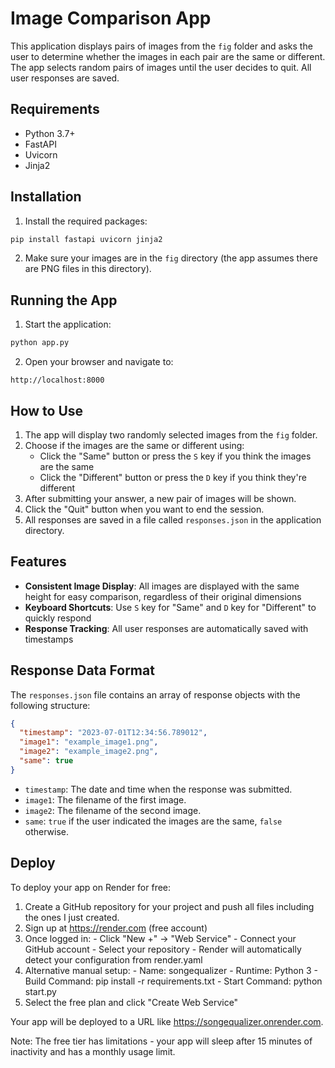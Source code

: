 # Image Comparison App

This application displays pairs of images from the `fig` folder and asks the user to determine whether the images in each pair are the same or different. The app selects random pairs of images until the user decides to quit. All user responses are saved.

## Requirements

- Python 3.7+
- FastAPI
- Uvicorn
- Jinja2

## Installation

1. Install the required packages:

```bash
pip install fastapi uvicorn jinja2
```

2. Make sure your images are in the `fig` directory (the app assumes there are PNG files in this directory).

## Running the App

1. Start the application:

```bash
python app.py
```

2. Open your browser and navigate to:

```
http://localhost:8000
```

## How to Use

1. The app will display two randomly selected images from the `fig` folder.
2. Choose if the images are the same or different using:
   - Click the "Same" button or press the `S` key if you think the images are the same
   - Click the "Different" button or press the `D` key if you think they're different
3. After submitting your answer, a new pair of images will be shown.
4. Click the "Quit" button when you want to end the session.
5. All responses are saved in a file called `responses.json` in the application directory.

## Features

- **Consistent Image Display**: All images are displayed with the same height for easy comparison, regardless of their original dimensions
- **Keyboard Shortcuts**: Use `S` key for "Same" and `D` key for "Different" to quickly respond
- **Response Tracking**: All user responses are automatically saved with timestamps

## Response Data Format

The `responses.json` file contains an array of response objects with the following structure:

```json
{
  "timestamp": "2023-07-01T12:34:56.789012",
  "image1": "example_image1.png",
  "image2": "example_image2.png",
  "same": true
}
```

- `timestamp`: The date and time when the response was submitted.
- `image1`: The filename of the first image.
- `image2`: The filename of the second image.
- `same`: `true` if the user indicated the images are the same, `false` otherwise.


## Deploy
To deploy your app on Render for free:

  1. Create a GitHub repository for your project and push all files including the ones I just
  created.
  2. Sign up at https://render.com (free account)
  3. Once logged in:
    - Click "New +" → "Web Service"
    - Connect your GitHub account
    - Select your repository
    - Render will automatically detect your configuration from render.yaml
  4. Alternative manual setup:
    - Name: songequalizer
    - Runtime: Python 3
    - Build Command: pip install -r requirements.txt
    - Start Command: python start.py
  5. Select the free plan and click "Create Web Service"

  Your app will be deployed to a URL like https://songequalizer.onrender.com.

  Note: The free tier has limitations - your app will sleep after 15 minutes of inactivity and
   has a monthly usage limit.